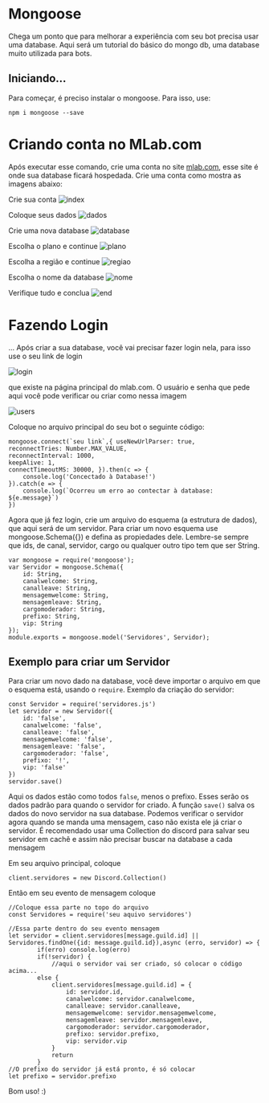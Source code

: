 # Mongoose
Chega um ponto que para melhorar a experiência com seu bot precisa usar uma database. Aqui será um tutorial do básico do mongo db, uma database muito utilizada para bots.

## Iniciando...
Para começar, é preciso instalar o mongoose. Para isso, use:

```npm i mongoose --save```

# Criando conta no MLab.com
Após executar esse comando, crie uma conta no site [mlab.com](https://mlab.com), esse site é onde sua database ficará hospedada. Crie uma conta como mostra as imagens abaixo:

Crie sua conta
![index](https://i.imgur.com/jA42Ej5.png)

Coloque seus dados
![dados](https://i.imgur.com/hlXvgWp.png)

Crie uma nova database
![database](https://i.imgur.com/cnWpI78.png)

Escolha o plano e continue
![plano](https://i.imgur.com/tcqqZPk.png)

Escolha a região e continue
![regiao](https://i.imgur.com/FjpXocX.png)

Escolha o nome da database
![nome](https://i.imgur.com/sSbczDv.png)

Verifique tudo e conclua
![end](https://i.imgur.com/90VNxvs.png)

# Fazendo Login
... Após criar a sua database, você vai precisar fazer login nela, para isso use o seu link de login

![login](https://i.imgur.com/y4vA1jH.png) 

que existe na página principal do mlab.com. O usuário e senha que pede aqui você pode verificar ou criar como nessa imagem

![users](https://i.imgur.com/ZMTSRgF.png)

Coloque no arquivo principal do seu bot o seguinte código:

```const mongoose = require('mongoose')
mongoose.connect(`seu link`,{ useNewUrlParser: true,
reconnectTries: Number.MAX_VALUE, 
reconnectInterval: 1000,
keepAlive: 1, 
connectTimeoutMS: 30000, }).then(c => {
    console.log('Concectado à Database!')
}).catch(e => {
    console.log(`Ocorreu um erro ao contectar à database: ${e.message}`)
})
```

Agora que já fez login, crie um arquivo do esquema (a estrutura de dados), que aqui será de um servidor. Para criar um novo esquema use mongoose.Schema({}) e defina as propiedades dele. Lembre-se sempre que ids, de canal, servidor, cargo ou qualquer outro tipo tem que ser String.

```
var mongoose = require('mongoose');
var Servidor = mongoose.Schema({
    id: String,
    canalwelcome: String,
    canalleave: String,
    mensagemwelcome: String,
    mensagemleave: String,
    cargomoderador: String,
    prefixo: String,
    vip: String
});
module.exports = mongoose.model('Servidores', Servidor);
```

## Exemplo para criar um Servidor
Para criar um novo dado na database, você deve importar o arquivo em que o esquema está, usando o `require`. Exemplo da criação do servidor:
```
const Servidor = require('servidores.js')
let servidor = new Servidor({
    id: 'false',
    canalwelcome: 'false',
    canalleave: 'false',
    mensagemwelcome: 'false',
    mensagemleave: 'false',
    cargomoderador: 'false',
    prefixo: '!',
    vip: 'false'
})
servidor.save()
```

Aqui os dados estão como todos `false`, menos o prefixo. Esses serão os dados padrão para quando o servidor for criado. A função `save()` salva os dados do novo servidor na sua database. Podemos verificar o servidor agora quando se manda uma mensagem, caso não exista ele já criar o servidor. É recomendado usar uma Collection do discord para salvar seu servidor em cachê e assim não precisar buscar na database a cada mensagem

Em seu arquivo principal, coloque

``` client.servidores = new Discord.Collection() ```

Então em seu evento de mensagem coloque

```
//Coloque essa parte no topo do arquivo
const Servidores = require('seu aquivo servidores')

//Essa parte dentro do seu evento mensagem
let servidor = client.servidores[message.guild.id] || Servidores.findOne({id: message.guild.id}),async (erro, servidor) => {
        if(erro) console.log(erro)
        if(!servidor) {
            //aqui o servidor vai ser criado, só colocar o código acima...
        else {
            client.servidores[message.guild.id] = {
                id: servidor.id,
                canalwelcome: servidor.canalwelcome,
                canalleave: servidor.canalleave,
                mensagemwelcome: servidor.mensagemwelcome,
                mensagemleave: servidor.mensagemleave,
                cargomoderador: servidor.cargomoderador,
                prefixo: servidor.prefixo,
                vip: servidor.vip
            }
            return
        }
//O prefixo do servidor já está pronto, é só colocar
let prefixo = servidor.prefixo
```

Bom uso! :)
